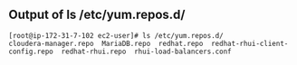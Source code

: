 ## Output of ls /etc/yum.repos.d/
```
[root@ip-172-31-7-102 ec2-user]# ls /etc/yum.repos.d/
cloudera-manager.repo  MariaDB.repo  redhat.repo  redhat-rhui-client-config.repo  redhat-rhui.repo  rhui-load-balancers.conf

```